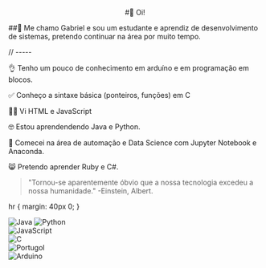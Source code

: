 <p align="center">
#👋 Oi!

##👀 Me chamo Gabriel e sou um estudante e aprendiz de desenvolvimento de sistemas, pretendo continuar na área por muito tempo.

// -----

👌 Tenho um pouco de conhecimento em arduíno e em programação em blocos.

✅ Conheço a sintaxe básica (ponteiros, funções) em C

🧑‍💻 Vi HTML e JavaScript

🤓 Estou aprendendendo Java e Python.

🫡 Comecei na área de automação e Data Science com Jupyter Notebook e Anaconda.

😸 Pretendo aprender Ruby e C#.

> "Tornou-se aparentemente óbvio que a nossa tecnologia excedeu a nossa humanidade."
> -Einstein, Albert.

hr {
  margin: 40px 0;
}

![Java](https://img.shields.io/badge/Java-ED8B00?style=for-the-badge&logo=buymeacoffee&logoColor=white)
![Python](https://img.shields.io/badge/Python-3776AB?style=for-the-badge&logo=python&logoColor=white)  
![JavaScript](https://img.shields.io/badge/JavaScript-F7DF1E?style=for-the-badge&logo=javascript&logoColor=white)  
![C](https://img.shields.io/badge/C-A8B9CC?style=for-the-badge&logo=c&logoColor=white)  
![Portugol](https://img.shields.io/badge/Portugol-00589C?style=for-the-badge&logo=code&logoColor=white)  
![Arduino](https://img.shields.io/badge/Arduino-00979D?style=for-the-badge&logo=arduino&logoColor=white)  
</p>
